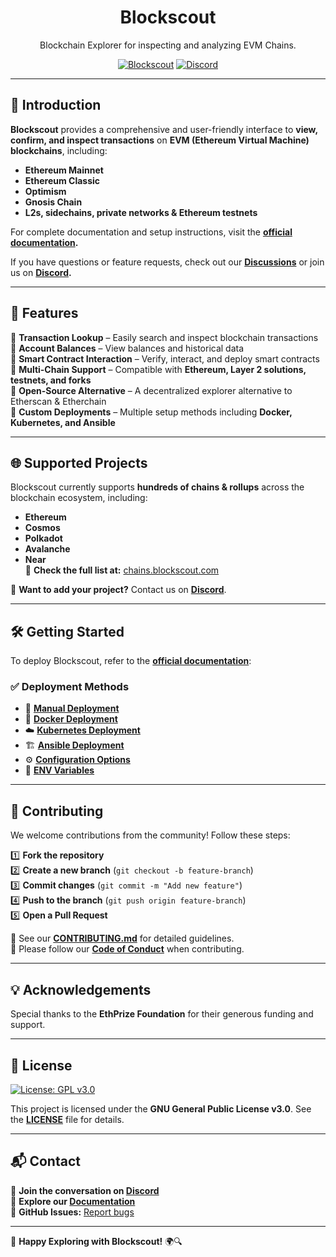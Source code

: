 <h1 align="center">Blockscout</h1>
<p align="center">Blockchain Explorer for inspecting and analyzing EVM Chains.</p>

<div align="center">

[![Blockscout](https://github.com/blockscout/blockscout/workflows/Blockscout/badge.svg?branch=master)](https://github.com/blockscout/blockscout/actions)
[![Discord](https://dcbadge.vercel.app/api/server/blockscout?style=flat)](https://discord.gg/blockscout)

</div>

---

## 🚀 Introduction

**Blockscout** provides a comprehensive and user-friendly interface to **view, confirm, and inspect transactions** on **EVM (Ethereum Virtual Machine) blockchains**, including:

- **Ethereum Mainnet**
- **Ethereum Classic**
- **Optimism**
- **Gnosis Chain**
- **L2s, sidechains, private networks & Ethereum testnets**

For complete documentation and setup instructions, visit the **[official documentation](https://docs.blockscout.com/).**

If you have questions or feature requests, check out our **[Discussions](https://github.com/blockscout/blockscout/discussions)** or join us on **[Discord](https://discord.com/invite/blockscout).**

---

## 📌 Features

🔹 **Transaction Lookup** – Easily search and inspect blockchain transactions  
🔹 **Account Balances** – View balances and historical data  
🔹 **Smart Contract Interaction** – Verify, interact, and deploy smart contracts  
🔹 **Multi-Chain Support** – Compatible with **Ethereum, Layer 2 solutions, testnets, and forks**  
🔹 **Open-Source Alternative** – A decentralized explorer alternative to Etherscan & Etherchain  
🔹 **Custom Deployments** – Multiple setup methods including **Docker, Kubernetes, and Ansible**  

---

## 🌐 Supported Projects

Blockscout currently supports **hundreds of chains & rollups** across the blockchain ecosystem, including:

- **Ethereum**
- **Cosmos**
- **Polkadot**
- **Avalanche**
- **Near**  
📌 **Check the full list at:** [chains.blockscout.com](https://chains.blockscout.com)  

📢 **Want to add your project?** Contact us on **[Discord](https://discord.com/invite/blockscout)**.

---

## 🛠 Getting Started

To deploy Blockscout, refer to the **[official documentation](https://docs.blockscout.com/)**:

### ✅ Deployment Methods
- 📄 **[Manual Deployment](https://docs.blockscout.com/for-developers/deployment/manual-deployment-guide)**
- 🐳 **[Docker Deployment](https://docs.blockscout.com/for-developers/deployment/docker-compose-deployment)**
- ☁️ **[Kubernetes Deployment](https://docs.blockscout.com/for-developers/deployment/kubernetes-deployment)**
- 🏗 **[Ansible Deployment](https://docs.blockscout.com/for-developers/ansible-deployment)**
- ⚙️ **[Configuration Options](https://docs.blockscout.com/for-developers/configuration-options)**
- 🔧 **[ENV Variables](https://docs.blockscout.com/setup/env-variables)**

---

## 🤝 Contributing

We welcome contributions from the community! Follow these steps:

1️⃣ **Fork the repository**  
2️⃣ **Create a new branch** (`git checkout -b feature-branch`)  
3️⃣ **Commit changes** (`git commit -m "Add new feature"`)  
4️⃣ **Push to the branch** (`git push origin feature-branch`)  
5️⃣ **Open a Pull Request**  

📄 See our **[CONTRIBUTING.md](CONTRIBUTING.md)** for detailed guidelines.  
📜 Please follow our **[Code of Conduct](CODE_OF_CONDUCT.md)** when contributing.  

---

## 💡 Acknowledgements

Special thanks to the **EthPrize Foundation** for their generous funding and support.  

---

## 📜 License

[![License: GPL v3.0](https://img.shields.io/badge/License-GPL%20v3-blue.svg)](https://www.gnu.org/licenses/gpl-3.0)

This project is licensed under the **GNU General Public License v3.0**. See the **[LICENSE](LICENSE)** file for details.

---

## 📬 Contact

💬 **Join the conversation on [Discord](https://discord.com/invite/blockscout)**  
📖 **Explore our [Documentation](https://docs.blockscout.com/)**  
🐙 **GitHub Issues:** [Report bugs](https://github.com/blockscout/blockscout/issues)  

---

🚀 **Happy Exploring with Blockscout!** 🌍🔍
